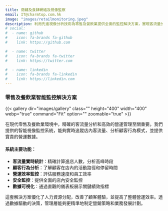 ```yaml
---
title: 商舖及食肆網絡及視像監察
email: IT@charmtop.com.hk
image: "images/retailmonitoring.jpeg"
description: 利用先進視像分析技術為零售及餐飲業提供全面的監控解決方案，實現客流量分析及營運優化
# social:
#  - name: github
#    icon: fa-brands fa-github
#    link: https://github.com

#  - name: twitter
#    icon: fa-brands fa-twitter
#    link: https://twitter.com

#  - name: linkedin
#    icon: fa-brands fa-linkedin
#    link: https://linkedin.com
---
```

### 零售及餐飲業智能監控解決方案

{{< gallery dir="images/gallery" class="" height="400" width="400" webp="true" command="Fit" option="" zoomable="true" >}}

在現代零售及餐飲業環境中，精確的客流量分析和高效的營運管理至關重要。我們提供的智能視像監控系統，能夠實時追蹤店內客流量、分析顧客行為模式，並提供寶貴的營運數據。

#### 系統主要功能：

- **客流量實時統計**：精確計算進店人數，分析高峰時段
- **顧客行為分析**：了解顧客在店內的活動路徑和停留時間
- **營運效率監控**：評估服務速度和員工效率
- **安全監控**：提供全面的店內安全監控
- **數據可視化**：通過直觀的儀表板展示關鍵績效指標

這套解決方案優化了人力資源分配，改善了顧客體驗，並提高了整體營運效率。透過數據驅動的決策，管理層能夠更精準地制定營銷策略和業務發展計劃。
